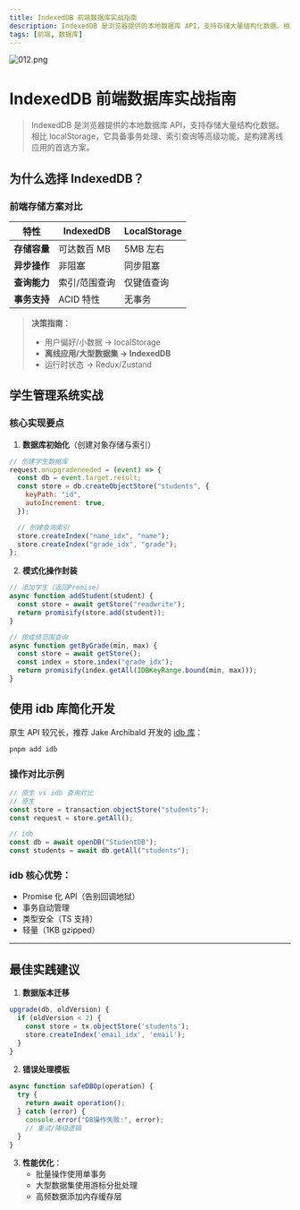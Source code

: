 ```yaml
---
title: IndexedDB 前端数据库实战指南
description: IndexedDB 是浏览器提供的本地数据库 API，支持存储大量结构化数据。相比 localStorage，它具备事务处理、索引查询等高级功能，是构建离线应用的首选方案。
tags: [前端, 数据库]
---
```


![012.png](/public/images/2025/012.png)

# IndexedDB 前端数据库实战指南

> IndexedDB 是浏览器提供的本地数据库 API，支持存储大量结构化数据。相比 localStorage，它具备事务处理、索引查询等高级功能，是构建离线应用的首选方案。

## 为什么选择 IndexedDB？

### 前端存储方案对比

| 特性         | IndexedDB     | LocalStorage |
| ------------ | ------------- | ------------ |
| **存储容量** | 可达数百 MB   | 5MB 左右     |
| **异步操作** | 非阻塞        | 同步阻塞     |
| **查询能力** | 索引/范围查询 | 仅键值查询   |
| **事务支持** | ACID 特性     | 无事务       |

> **决策指南**：
>
> - 用户偏好/小数据 → localStorage
> - **离线应用/大型数据集 → IndexedDB**
> - 运行时状态 → Redux/Zustand

## 学生管理系统实战

### 核心实现要点

1. **数据库初始化**（创建对象存储与索引）

```js
// 创建学生数据库
request.onupgradeneeded = (event) => {
  const db = event.target.result;
  const store = db.createObjectStore("students", {
    keyPath: "id",
    autoIncrement: true,
  });

  // 创建查询索引
  store.createIndex("name_idx", "name");
  store.createIndex("grade_idx", "grade");
};
```

2. **模式化操作封装**

```js
// 添加学生（返回Promise）
async function addStudent(student) {
  const store = await getStore("readwrite");
  return promisify(store.add(student));
}

// 按成绩范围查询
async function getByGrade(min, max) {
  const store = await getStore();
  const index = store.index("grade_idx");
  return promisify(index.getAll(IDBKeyRange.bound(min, max)));
}
```

## 使用 idb 库简化开发

原生 API 较冗长，推荐 Jake Archibald 开发的 [idb 库](https://github.com/jakearchibald/idb)：

```bash
pnpm add idb
```

### 操作对比示例

```js
// 原生 vs idb 查询对比
// 原生
const store = transaction.objectStore("students");
const request = store.getAll();

// idb
const db = await openDB("StudentDB");
const students = await db.getAll("students");
```

### idb 核心优势：

- Promise 化 API（告别回调地狱）
- 事务自动管理
- 类型安全（TS 支持）
- 轻量（1KB gzipped）

---

## 最佳实践建议

1. **数据版本迁移**

```js
upgrade(db, oldVersion) {
  if (oldVersion < 2) {
    const store = tx.objectStore('students');
    store.createIndex('email_idx', 'email');
  }
}
```

2. **错误处理模板**

```js
async function safeDBOp(operation) {
  try {
    return await operation();
  } catch (error) {
    console.error("DB操作失败:", error);
    // 重试/降级逻辑
  }
}
```

3. **性能优化**：
   - 批量操作使用单事务
   - 大型数据集使用游标分批处理
   - 高频数据添加内存缓存层
